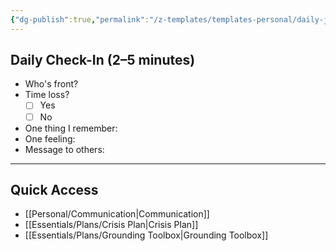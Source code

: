 ```yaml
---
{"dg-publish":true,"permalink":"/z-templates/templates-personal/daily-journal-low-effort-date/","noteIcon":""}
---
```


## Daily Check-In (2–5 minutes)
- Who's front?
- Time loss? 
	-  [ ] Yes 
	-  [ ] No
- One thing I remember:
- One feeling:
- Message to others:

---

## Quick Access
- [[Personal/Communication\|Communication]]
- [[Essentials/Plans/Crisis Plan\|Crisis Plan]]
- [[Essentials/Plans/Grounding Toolbox\|Grounding Toolbox]]
